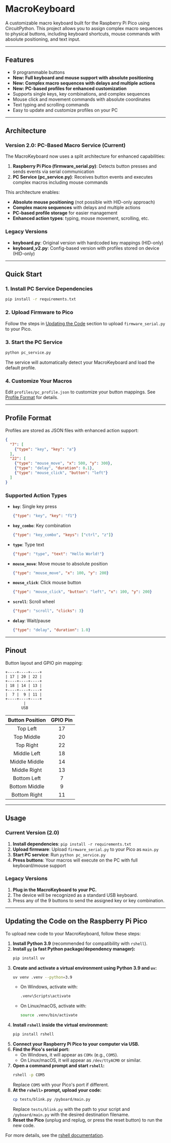 # MacroKeyboard

A customizable macro keyboard built for the Raspberry Pi Pico using CircuitPython. This project allows you to assign complex macro sequences to physical buttons, including keyboard shortcuts, mouse commands with absolute positioning, and text input.

---

## Features

- 9 programmable buttons
- **New: Full keyboard and mouse support with absolute positioning**
- **New: Complex macro sequences with delays and multiple actions**
- **New: PC-based profiles for enhanced customization**
- Supports single keys, key combinations, and complex sequences
- Mouse click and movement commands with absolute coordinates
- Text typing and scrolling commands
- Easy to update and customize profiles on your PC

---

## Architecture

### Version 2.0: PC-Based Macro Service (Current)

The MacroKeyboard now uses a split architecture for enhanced capabilities:

1. **Raspberry Pi Pico (firmware_serial.py)**: Detects button presses and sends events via serial communication
2. **PC Service (pc_service.py)**: Receives button events and executes complex macros including mouse commands

This architecture enables:
- **Absolute mouse positioning** (not possible with HID-only approach)
- **Complex macro sequences** with delays and multiple actions
- **PC-based profile storage** for easier management
- **Enhanced action types**: typing, mouse movement, scrolling, etc.

### Legacy Versions

- **keyboard.py**: Original version with hardcoded key mappings (HID-only)
- **keyboard_v2.py**: Config-based version with profiles stored on device (HID-only)

---

## Quick Start

### 1. Install PC Service Dependencies

```bash
pip install -r requirements.txt
```

### 2. Upload Firmware to Pico

Follow the steps in [Updating the Code](#updating-the-code-on-the-raspberry-pi-pico) section to upload `firmware_serial.py` to your Pico.

### 3. Start the PC Service

```bash
python pc_service.py
```

The service will automatically detect your MacroKeyboard and load the default profile.

### 4. Customize Your Macros

Edit `profiles/pc_profile.json` to customize your button mappings. See [Profile Format](#profile-format) for details.

---

## Profile Format

Profiles are stored as JSON files with enhanced action support:

```json
{
  "7": [
    {"type": "key", "key": "a"}
  ],
  "22": [
    {"type": "mouse_move", "x": 500, "y": 300},
    {"type": "delay", "duration": 0.1},
    {"type": "mouse_click", "button": "left"}
  ]
}
```

### Supported Action Types

- **`key`**: Single key press
  ```json
  {"type": "key", "key": "f1"}
  ```

- **`key_combo`**: Key combination
  ```json
  {"type": "key_combo", "keys": ["ctrl", "z"]}
  ```

- **`type`**: Type text
  ```json
  {"type": "type", "text": "Hello World!"}
  ```

- **`mouse_move`**: Move mouse to absolute position
  ```json
  {"type": "mouse_move", "x": 100, "y": 200}
  ```

- **`mouse_click`**: Click mouse button
  ```json
  {"type": "mouse_click", "button": "left", "x": 100, "y": 200}
  ```

- **`scroll`**: Scroll wheel
  ```json
  {"type": "scroll", "clicks": 3}
  ```

- **`delay`**: Wait/pause
  ```json
  {"type": "delay", "duration": 1.0}
  ```

---

## Pinout

Button layout and GPIO pin mapping:

```
+----+----+----+
| 17 | 20 | 22 |
+----+----+----+
| 18 | 14 | 13 |
+----+----+----+
|  7 |  9 | 11 |
+----+----+----+
        |
       USB
```

| Button Position | GPIO Pin |
|:--------------:|:--------:|
| Top Left       |   17     |
| Top Middle     |   20     |
| Top Right      |   22     |
| Middle Left    |   18     |
| Middle Middle  |   14     |
| Middle Right   |   13     |
| Bottom Left    |    7     |
| Bottom Middle  |    9     |
| Bottom Right   |   11     |

---

## Usage

### Current Version (2.0)

1. **Install dependencies**: `pip install -r requirements.txt`
2. **Upload firmware**: Upload `firmware_serial.py` to your Pico as `main.py`
3. **Start PC service**: Run `python pc_service.py`
4. **Press buttons**: Your macros will execute on the PC with full keyboard/mouse support

### Legacy Versions

1. **Plug in the MacroKeyboard to your PC.**
2. The device will be recognized as a standard USB keyboard.
3. Press any of the 9 buttons to send the assigned key or key combination.

---

## Updating the Code on the Raspberry Pi Pico

To upload new code to your MacroKeyboard, follow these steps:

1. **Install Python 3.9** (recommended for compatibility with `rshell`).
2. **Install [`uv`](https://github.com/astral-sh/uv) (a fast Python package/dependency manager):**
   ```bash
   pip install uv
   ```
3. **Create and activate a virtual environment using Python 3.9 and `uv`:**
   ```bash
   uv venv .venv --python=3.9
   ```
   - On Windows, activate with:
     ```cmd
     .venv\Scripts\activate
     ```
   - On Linux/macOS, activate with:
     ```bash
     source .venv/bin/activate
     ```
4. **Install `rshell` inside the virtual environment:**
   ```bash
   pip install rshell
   ```
5. **Connect your Raspberry Pi Pico to your computer via USB.**
6. **Find the Pico's serial port:**
   - On Windows, it will appear as `COMx` (e.g., `COM5`).
   - On Linux/macOS, it will appear as `/dev/ttyACM0` or similar.
7. **Open a command prompt and start `rshell`:**
   ```bash
   rshell -p COM5
   ```
   Replace `COM5` with your Pico's port if different.
8. **At the `rshell>` prompt, upload your code:**
   ```bash
   cp tests/blink.py /pyboard/main.py
   ```
   Replace `tests/blink.py` with the path to your script and `/pyboard/main.py` with the desired destination filename.
9. **Reset the Pico** (unplug and replug, or press the reset button) to run the new code.

For more details, see the [rshell documentation](https://github.com/dhylands/rshell).



